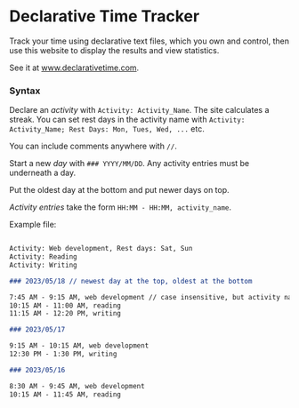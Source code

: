 # Declarative Time Tracker

Track your time using declarative text files, which you own and control, then use this website to display the results and view statistics. 

See it at www.declarativetime.com. 

### Syntax

Declare an *activity* with `Activity: Activity_Name`. The site calculates a streak. You can set rest days in the activity name with `Activity: Activity_Name; Rest Days: Mon, Tues, Wed, ...` etc. 

You can include comments anywhere with `//`. 

Start a new *day* with `### YYYY/MM/DD`. Any activity entries must be underneath a day. 

Put the oldest day at the bottom and put newer days on top. 

*Activity entries* take the form `HH:MM - HH:MM, activity_name`. 

Example file: 

```markdown

Activity: Web development, Rest days: Sat, Sun 
Activity: Reading
Activity: Writing

### 2023/05/18 // newest day at the top, oldest at the bottom 

7:45 AM - 9:15 AM, web development // case insensitive, but activity name must match declaration 
10:15 AM - 11:00 AM, reading
11:15 AM - 12:20 PM, writing 

### 2023/05/17

9:15 AM - 10:15 AM, web development
12:30 PM - 1:30 PM, writing

### 2023/05/16 

8:30 AM - 9:45 AM, web development
10:15 AM - 11:45 AM, reading 


```
